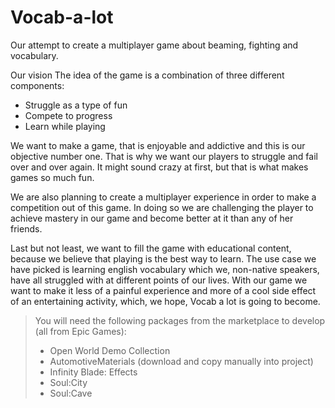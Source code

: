 # Vocab-a-lot
Our attempt to create a multiplayer game about beaming, fighting and vocabulary.

Our vision
The idea of the game is a combination of three different components:

- Struggle as a type of fun
- Compete to progress
- Learn while playing

We want to make a game, that is enjoyable and addictive and this is our objective number one. That is why we want our players to struggle and fail over and over again. It might sound crazy at first, but that is what makes games so much fun.

We are also planning to create a multiplayer experience in order to make a competition out of this game. In doing so we are challenging the player to achieve mastery in our game and become better at it than any of her friends.

Last but not least, we want to fill the game with educational content, because we believe that playing is the best way to learn. The use case we have picked is learning english vocabulary which we, non-native speakers, have all struggled with at different points of our lives. With our game we want to make it less of a painful experience and more of a cool side effect of an entertaining activity, which, we hope, Vocab a lot is going to become.


> You will need the following packages from the marketplace to develop (all from Epic Games):
>   - Open World Demo Collection
>   - AutomotiveMaterials (download and copy manually into project)
>   - Infinity Blade: Effects
>   - Soul:City
>   - Soul:Cave
  
